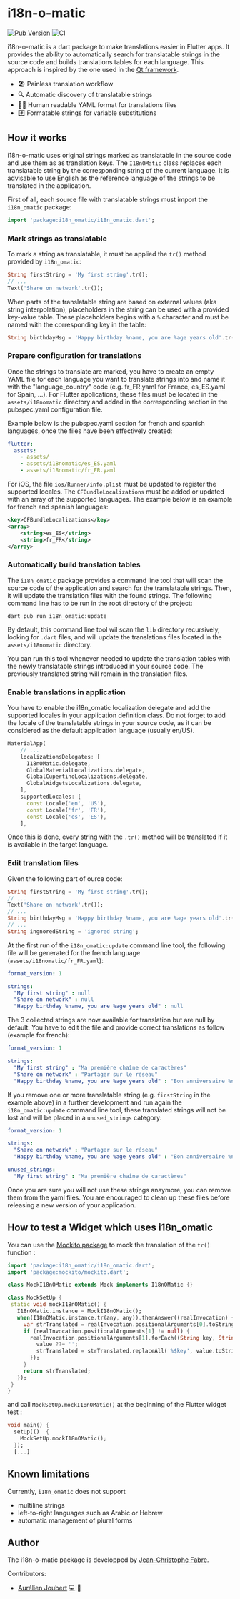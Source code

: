 # i18n-o-matic

[![Pub Version](https://img.shields.io/pub/v/i18n_omatic?color=blue)](https://pub.dev/packages/i18n_omatic) 
![CI](https://github.com/jctophefabre/i18n_omatic/workflows/CI/badge.svg)  

i18n-o-matic is a dart package to make translations easier in Flutter apps. 
It provides the ability to automatically search for translatable strings in the source code and builds translations tables for each language.
This approach is inspired by the one used in the [Qt framework](https://doc.qt.io/qt-5/internationalization.html).

* 🏖  Painless translation workflow
* 🔍  Automatic discovery of translatable strings
* 👩‍💻  Human readable YAML format for translations files
* #️⃣  Formatable strings for variable substitutions


## How it works

i18n-o-matic uses original strings marked as translatable in the source code and use them as as translation keys. 
The `I18nOMatic` class replaces each translatable string by the corresponding string of the current language. 
It is advisable to use English as the reference language of the strings to be translated in the application.

First of all, each source file with translatable strings must import the `i18n_omatic` package:
```dart
import 'package:i18n_omatic/i18n_omatic.dart'; 
```

### Mark strings as translatable

To mark a string as translatable, it must be applied the `tr()` method provided by `i18n_omatic`:
```dart
String firstString = 'My first string'.tr();
// ...
Text('Share on network'.tr());
```

When parts of the translatable string are based on external values (aka string interpolation), placeholders in the string can be used with a provided key-value table. These placeholders begins with a `%` character and must be named with the corresponding key in the table:

```dart
String birthdayMsg = 'Happy birthday %name, you are %age years old'.tr({name: 'Peter', age: '21'});
```

### Prepare configuration for translations

Once the strings to translate are marked, you have to create an empty YAML file for each language you want to translate strings into and name it with the "language_country" code (e.g. fr_FR.yaml for France, es_ES.yaml for Spain, ...). For Flutter applications, these files must be located in the `assets/i18nomatic` directory and added in the corresponding section in the pubspec.yaml configuration file.

Example below is the pubspec.yaml section for french and spanish languages, once the files have been effectively created:
```yaml
flutter:
  assets:
    - assets/
    - assets/i18nomatic/es_ES.yaml
    - assets/i18nomatic/fr_FR.yaml
```

For iOS, the file `ios/Runner/info.plist` must be updated to register the supported locales. 
The `CFBundleLocalizations` must be added or updated with an array of the supported languages. The example below is an example for french and spanish languages:
```xml
<key>CFBundleLocalizations</key>
<array>
    <string>es_ES</string>
    <string>fr_FR</string>
</array>
```

### Automatically build translation tables

The `i18n_omatic` package provides a command line tool that will scan the source code of the application and search for the translatable strings. Then, it will update the translation files with the found strings.
The following command line has to be run in the root directory of the project:
```
dart pub run i18n_omatic:update
```
By default, this command line tool wil scan the `lib` directory recursively, looking for `.dart` files, and will update the translations files located in the `assets/i18nomatic` directory.  

You can run this tool whenever needed to update the translation tables 
with the newly translatable strings introduced in your source code. The previously translated string will remain in the translation files.


### Enable translations in application

You have to enable the i18n_omatic localization delegate and add the supported locales in your application definition class.
Do not forget to add the locale of the translatable strings in your source code, as it can be considered as the default application language (usually en/US).

```dart
MaterialApp(
    // ...
    localizationsDelegates: [
      I18nOMatic.delegate,
      GlobalMaterialLocalizations.delegate,
      GlobalCupertinoLocalizations.delegate,
      GlobalWidgetsLocalizations.delegate,
    ],
    supportedLocales: [
      const Locale('en', 'US'),
      const Locale('fr', 'FR'),
      const Locale('es', 'ES'), 
    ],
```
Once this is done, every string with the `.tr()` method will be translated if it is available in the target language.


### Edit translation files

Given the following part of ource code:
```dart
String firstString = 'My first string'.tr();
// ...
Text('Share on network'.tr());
// ...
String birthdayMsg = 'Happy birthday %name, you are %age years old'.tr({name: 'Peter', age: '21'});
// ...
String ingnoredString = 'ignored string';
````
At the first run of the `i18n_omatic:update` command line tool, 
the following file will be generated for the french language (`assets/i18nomatic/fr_FR.yaml`):
```yaml
format_version: 1

strings:
  "My first string" : null
  "Share on network" : null
  "Happy birthday %name, you are %age years old" : null
```
The 3 collected strings are now available for translation but are null by default. You have to edit the file and provide correct translations as follow (example for french):
```yaml
format_version: 1

strings:
  "My first string" : "Ma première chaîne de caractères"
  "Share on network" : "Partager sur le réseau"
  "Happy birthday %name, you are %age years old" : "Bon anniversaire %name, tu as %age ans"
```

If you remove one or more translatable string (e.g. `firstString` in the example above) in a further development 
and run again the `i18n_omatic:update` command line tool, 
these translated strings will not be lost and will be placed in a `unused_strings` category:
```yaml
format_version: 1

strings:
  "Share on network" : "Partager sur le réseau"
  "Happy birthday %name, you are %age years old" : "Bon anniversaire %name, tu as %age ans"

unused_strings:
  "My first string" : "Ma première chaîne de caractères"
```
Once you are sure you will not use these strings anaymore, you can remove them from the yaml files. 
You are encouraged to clean up these files before releasing a new version of your application.

## How to test a Widget which uses i18n_omatic

 You can use the [Mockito package](https://pub.dev/packages/mockito) to mock the translation of the `tr()` function :

 ```dart
import 'package:i18n_omatic/i18n_omatic.dart';
import 'package:mockito/mockito.dart';

class MockI18nOMatic extends Mock implements I18nOMatic {}

class MockSetUp {
  static void mockI18nOMatic() {
    I18nOMatic.instance = MockI18nOMatic();
    when(I18nOMatic.instance.tr(any, any)).thenAnswer((realInvocation) {
      var strTranslated = realInvocation.positionalArguments[0].toString();
      if (realInvocation.positionalArguments[1] != null) {
        realInvocation.positionalArguments[1].forEach((String key, String value) {
          value ??= '';
          strTranslated = strTranslated.replaceAll('%$key', value.toString());
        });
      }
      return strTranslated;
    });
  }
}
```
and call `MockSetUp.mockI18nOMatic()` at the beginning of the Flutter widget test  :
```dart
void main() {
  setUp(()  {
    MockSetUp.mockI18nOMatic();
  });
  [...]
```

## Known limitations

Currently, `i18n_omatic` does not support
* multiline strings
* left-to-right languages such as Arabic or Hebrew
* automatic management of plural forms


## Author

The i18n-o-matic package is developped by [Jean-Christophe Fabre](https://github.com/jctophefabre).

Contributors:

* [Aurélien Joubert](https://github.com/Jouby) 💻 📖
